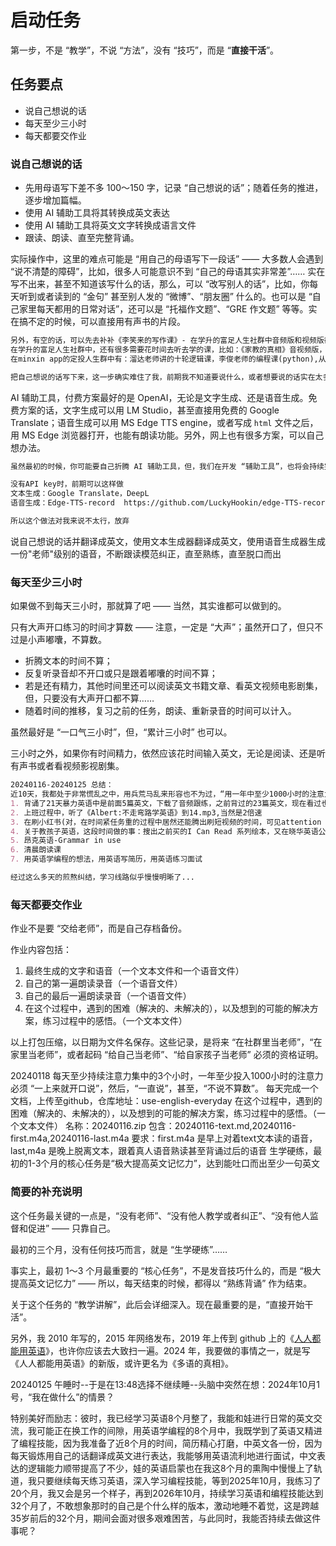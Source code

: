 # 启动任务

第一步，不是 “教学”，不说 “方法”，没有 “技巧”，而是 “**直接干活**”。

## 任务要点

* 说自己想说的话
* 每天至少三小时
* 每天都要交作业

### 说自己想说的话

* 先用母语写下差不多 100～150 字，记录 “自己想说的话”；随着任务的推进，逐步增加篇幅。
* 使用 AI 辅助工具将其转换成英文表达
* 使用 AI 辅助工具将英文文字转换成语言文件
* 跟读、朗读、直至完整背诵。

实际操作中，这里的难点可能是 “用自己的母语写下一段话” —— 大多数人会遇到 “说不清楚的障碍”，比如，很多人可能意识不到 “自己的母语其实非常差”…… 实在写不出来，甚至不知道该写什么的话，那么，可以 “改写别人的话”，比如，你每天听到或者读到的 “金句” 甚至别人发的 “微博”、“朋友圈” 什么的。也可以是 “自己家里每天都用的日常对话”，还可以是 “托福作文题”、“GRE 作文题” 等等。实在搞不定的时候，可以直接用有声书的片段。
```md
另外，有空的话，可以先去补补《李笑来的写作课》- 在学升的富足人生社群中音频版和视频版都有，在上下班通勤时间里去听
在学升的富足人生社群中，还有很多需要花时间去听去学的课，比如：《家教的真相》音视频版，《教练的真相》音视频版，《学习的真相》音频版，《思考的真相》音视频版，《财富的真相》音视频版，《专注的真相》视频版
在minxin app的定投人生群中有：溜达老师讲的十轮逻辑课，李俊老师的编程课(python),从2019年7月开始的几乎每日都有的心理建设课，读书健身投资帮朋友陪家人几乎都涵盖了，太多的好东西了，听了之后有没有半点做到的痕迹呢？

把自己想说的话写下来，这一步确实难住了我，前期我不知道要说什么，或者想要说的话实在太多了，不知道选择说什么，即使选好了说什么，又在措词是否精准、言之有物上推敲了好些时间，捉急死了。
```

AI 辅助工具，付费方案最好的是 OpenAI，无论是文字生成、还是语音生成。免费方案的话，文字生成可以用 LM Studio，甚至直接用免费的 Google Translate；语音生成可以用 MS Edge TTS engine，或者写成 `html` 文件之后，用 MS Edge 浏览器打开，也能有朗读功能。另外，网上也有很多方案，可以自己想办法。

```md
虽然最初的时候，你可能要自己折腾 AI 辅助工具，但，我们在开发 “辅助工具”，也将会持续完善，很快就会分发到社群成员手里，任何小白都可以直接上手使用。（但，早期依然需要用户自己拥有 OpenAI 的 API Key 才行……）---我在本地用vscode启动enjoy app，如果要使用英语教练助手，需要添加 OpenAPI 的 API Key，有人说可以在淘宝上买中转的api key，费用最低有2元的，我还没有去尝试过，应该不难，就是需要费点时间（总是这样，但凡需要多花点时间去做的事情，除了刚开始兴趣浓厚的时候会不顾一切地沉浸式把enjoy启动起来外，其他再需要花时间去做的事总是会被搁置起来，自认为是重要不紧急...）

没有API key时，前期可以这样做
文本生成：Google Translate，DeepL
语音生成：Edge-TTS-record  https://github.com/LuckyHookin/edge-TTS-record --- 缺点：语音不自然，没有真人读有感情，没有chatGPT4语音生成的纯正且自然

所以这个做法对我来说不太行，放弃
```
说自己想说的话并翻译成英文，使用文本生成器翻译成英文，使用语音生成器生成一份"老师"级别的语音，不断跟读模范纠正，直至熟练，直至脱口而出


### 每天至少三小时

如果做不到每天三小时，那就算了吧 —— 当然，其实谁都可以做到的。

只有大声开口练习的时间才算数 —— 注意，一定是 “大声”；虽然开口了，但只不过是小声嘟囔，不算数。

* 折腾文本的时间不算；
* 反复听录音却不开口或只是跟着嘟囔的时间不算；
* 若是还有精力，其他时间里还可以阅读英文书籍文章、看英文视频电影剧集，但，只要没有大声开口都不算……
* 随着时间的推移，复习之前的任务，朗读、重新录音的时间可以计入。

虽然最好是 “一口气三小时”，但，“累计三小时” 也可以。

三小时之外，如果你有时间精力，依然应该花时间输入英文，无论是阅读、还是听有声书或者看视频影视剧集。

```md
20240116-20240125 总结：
近10天，我都处于非常慌乱之中，用兵荒马乱来形容也不为过，“用一年中至少1000小时的注意力来学习英语”这件事对于目前的我来说，刚开始的确好像是不可能达到的，我重新梳理了我这些年来断断续续学习英语的过程中收集的资源：
1. 背诵了21天暴力英语中是前面5篇英文，下载了音频跟练，之前背过的23篇英文，现在看过也能轻松背出来，但发现一个问题：我的音调和音准不行
2. 上班过程中，听了《Albert:不走弯路学英语》到14.mp3,当然是2倍速
3. 在刷小红书(对，在时间紧任务重的过程中居然还能腾出刷短视频的时间，可见attention span如此之短！)的间隙中，关注了不少学英语的博主以及收藏此类学习视频
4. 关于教孩子英语，这段时间做的事：搜出之前买的I Can Read 系列绘本，又在晓华英语公众号上找到了好几本I Can Read-Danny And The Dynosaur的音频，打算自己练熟了再讲给孩子听，于是在家认真听了几遍第一本书的音频，再尝试边播放音频给孩子听，自己边用中文讲解又用英文跟读给他听时，我看到他面无表情的样子，我知道这样的方式不太行， 《小猪佩奇》，《嗨，道奇》英文版是英英，不行，目前阶段要学习纽约纯正英文腔，那么美英的动画片行不行？孩子的英语启蒙，先不着急找资料，需要着急的事我自己要怎么练习起来，结合我的实际情况练起来
5. 昂克英语-Grammar in use
6. 清晨朗读课
7. 用英语学编程的想法，用英语写简历，用英语练习面试

经过这么多天的煎熬纠结，学习线路似乎慢慢明晰了...

```

### 每天都要交作业

作业不是要 “交给老师”，而是自己存档备份。

作业内容包括：

1. 最终生成的文字和语音（一个文本文件和一个语音文件）
2. 自己的第一遍朗读录音（一个语音文件）
3. 自己的最后一遍朗读录音（一个语音文件）
4. 在这个过程中，遇到的困难（解决的、未解决的），以及想到的可能的解决方案，练习过程中的感悟。（一个文本文件）

以上打包压缩，以日期为文件名保存。这些记录，是将来 “在社群里当老师”，“在家里当老师”，或者起码 “给自己当老师”、“给自家孩子当老师” 必须的资格证明。

20240118
每天至少持续注意力集中的3个小时，一年至少投入1000小时的注意力
必须 “一上来就开口说”，然后，“一直说”，甚至，“不说不算数”。
每天完成一个文档，上传至github，仓库地址：use-english-everyday
在这个过程中，遇到的困难（解决的、未解决的），以及想到的可能的解决方案，练习过程中的感悟。（一个文本文件）
名称：20240116.zip
包含：20240116-text.md,20240116-first.m4a,20240116-last.m4a 
要求：first.m4a 是早上对着text文本读的语音，last,m4a 是晚上脱离文本，跟着真人语音熟读甚至背诵过后的语音
	 生学硬练，最初的1-3个月的核心任务是“极大提高英文记忆力”，达到能吐口而出至少一句英文


### 简要的补充说明

这个任务最关键的一点是，“没有老师”、“没有他人教学或者纠正”、“没有他人监督和促进” —— 只靠自己。

最初的三个月，没有任何技巧而言，就是 “生学硬练”……

事实上，最初 1～3 个月最重要的 “核心任务”，不是发音技巧什么的，而是 “极大提高英文记忆力” —— 所以，每天结束的时候，都得以 “熟练背诵” 作为结束。

关于这个任务的 “教学讲解”，此后会详细深入。现在最重要的是，“直接开始干活”。

另外，我 2010 年写的，2015 年网络发布，2019 年上传到 github 上的《[人人都能用英语](https://github.com/xiaolai/everyone-can-use-english)》，也许你应该去大致扫一遍。2024 年，我要做的事情之一，就是写《人人都能用英语》的新版，或许更名为《多语的真相》。


20240125 午睡时--于是在13:48选择不继续睡--头脑中突然在想：2024年10月1号，“我在做什么”的情景？

特别美好而励志：彼时，我已经学习英语8个月整了，我能和娃进行日常的英文交流，我可能正在换工作的间隙，用英语学编程的8个月中，我既学到了英语又精进了编程技能，因为我准备了近8个月的时间，简历精心打磨，中英文各一份，因为每天锻炼用自己的话翻译成英文进行表达，我能够用英语流利地进行面试，中文表达的逻辑能力顺带提高了不少，娃的英语启蒙也在我这8个月的熏陶中慢慢上了轨道，我只要继续每天练习英语，深入学习编程技能，等到2025年10月，我练习了20个月，我又会是另一个样子，再到2026年10月，持续学习英语和编程技能达到32个月了，不敢想象那时的自己是个什么样的版本，激动地睡不着觉，这是跨越35岁前后的32个月，期间会面对很多艰难困苦，与此同时，我能否持续去做这件事呢？